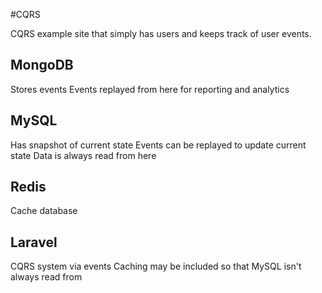 #CQRS

CQRS example site that simply has users and keeps track of user events.

## MongoDB

Stores events
Events replayed from here for reporting and analytics

## MySQL

Has snapshot of current state
Events can be replayed to update current state
Data is always read from here

## Redis

Cache database

## Laravel

CQRS system via events
Caching may be included so that MySQL isn't always read from
